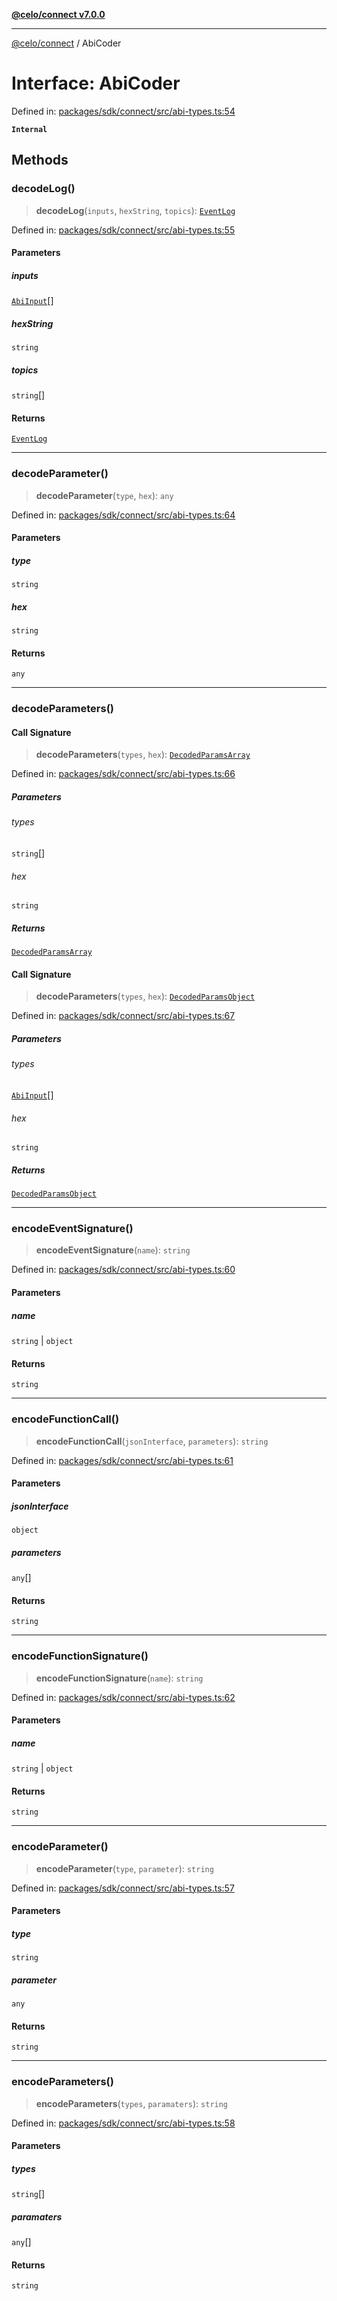[**@celo/connect v7.0.0**](../README.md)

***

[@celo/connect](../globals.md) / AbiCoder

# Interface: AbiCoder

Defined in: [packages/sdk/connect/src/abi-types.ts:54](https://github.com/celo-org/developer-tooling/blob/master/packages/sdk/connect/src/abi-types.ts#L54)

**`Internal`**

## Methods

### decodeLog()

> **decodeLog**(`inputs`, `hexString`, `topics`): [`EventLog`](EventLog.md)

Defined in: [packages/sdk/connect/src/abi-types.ts:55](https://github.com/celo-org/developer-tooling/blob/master/packages/sdk/connect/src/abi-types.ts#L55)

#### Parameters

##### inputs

[`AbiInput`](AbiInput.md)[]

##### hexString

`string`

##### topics

`string`[]

#### Returns

[`EventLog`](EventLog.md)

***

### decodeParameter()

> **decodeParameter**(`type`, `hex`): `any`

Defined in: [packages/sdk/connect/src/abi-types.ts:64](https://github.com/celo-org/developer-tooling/blob/master/packages/sdk/connect/src/abi-types.ts#L64)

#### Parameters

##### type

`string`

##### hex

`string`

#### Returns

`any`

***

### decodeParameters()

#### Call Signature

> **decodeParameters**(`types`, `hex`): [`DecodedParamsArray`](DecodedParamsArray.md)

Defined in: [packages/sdk/connect/src/abi-types.ts:66](https://github.com/celo-org/developer-tooling/blob/master/packages/sdk/connect/src/abi-types.ts#L66)

##### Parameters

###### types

`string`[]

###### hex

`string`

##### Returns

[`DecodedParamsArray`](DecodedParamsArray.md)

#### Call Signature

> **decodeParameters**(`types`, `hex`): [`DecodedParamsObject`](DecodedParamsObject.md)

Defined in: [packages/sdk/connect/src/abi-types.ts:67](https://github.com/celo-org/developer-tooling/blob/master/packages/sdk/connect/src/abi-types.ts#L67)

##### Parameters

###### types

[`AbiInput`](AbiInput.md)[]

###### hex

`string`

##### Returns

[`DecodedParamsObject`](DecodedParamsObject.md)

***

### encodeEventSignature()

> **encodeEventSignature**(`name`): `string`

Defined in: [packages/sdk/connect/src/abi-types.ts:60](https://github.com/celo-org/developer-tooling/blob/master/packages/sdk/connect/src/abi-types.ts#L60)

#### Parameters

##### name

`string` | `object`

#### Returns

`string`

***

### encodeFunctionCall()

> **encodeFunctionCall**(`jsonInterface`, `parameters`): `string`

Defined in: [packages/sdk/connect/src/abi-types.ts:61](https://github.com/celo-org/developer-tooling/blob/master/packages/sdk/connect/src/abi-types.ts#L61)

#### Parameters

##### jsonInterface

`object`

##### parameters

`any`[]

#### Returns

`string`

***

### encodeFunctionSignature()

> **encodeFunctionSignature**(`name`): `string`

Defined in: [packages/sdk/connect/src/abi-types.ts:62](https://github.com/celo-org/developer-tooling/blob/master/packages/sdk/connect/src/abi-types.ts#L62)

#### Parameters

##### name

`string` | `object`

#### Returns

`string`

***

### encodeParameter()

> **encodeParameter**(`type`, `parameter`): `string`

Defined in: [packages/sdk/connect/src/abi-types.ts:57](https://github.com/celo-org/developer-tooling/blob/master/packages/sdk/connect/src/abi-types.ts#L57)

#### Parameters

##### type

`string`

##### parameter

`any`

#### Returns

`string`

***

### encodeParameters()

> **encodeParameters**(`types`, `paramaters`): `string`

Defined in: [packages/sdk/connect/src/abi-types.ts:58](https://github.com/celo-org/developer-tooling/blob/master/packages/sdk/connect/src/abi-types.ts#L58)

#### Parameters

##### types

`string`[]

##### paramaters

`any`[]

#### Returns

`string`
